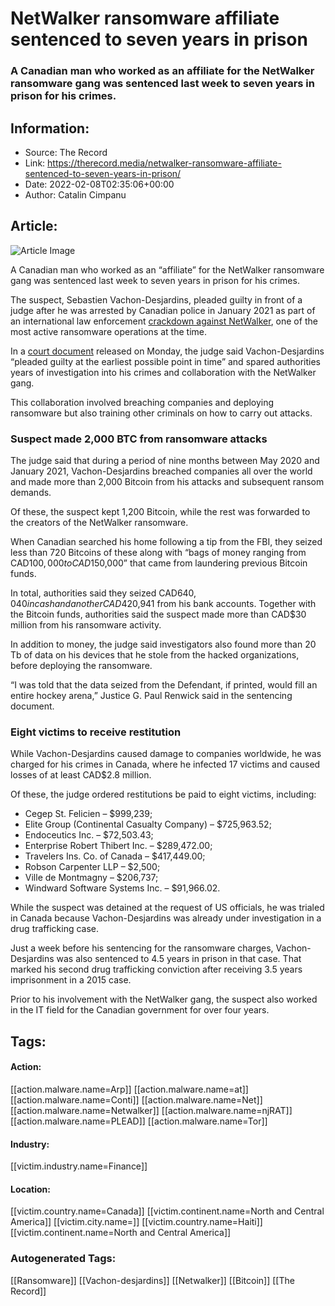 # NetWalker ransomware affiliate sentenced to seven years in prison
### A Canadian man who worked as an affiliate for the NetWalker ransomware gang was sentenced last week to seven years in prison for his crimes.

## Information:
+ Source: The Record
+ Link: https://therecord.media/netwalker-ransomware-affiliate-sentenced-to-seven-years-in-prison/
+ Date: 2022-02-08T02:35:06+00:00
+ Author: Catalin Cimpanu


## Article:
![Article Image](https://therecord.media/wp-content/uploads/2021/07/prison-jail.jpg)

A Canadian man who worked as an “affiliate” for the NetWalker ransomware gang was sentenced last week to seven years in prison for his crimes.


The suspect, Sebastien Vachon-Desjardins, pleaded guilty in front of a judge after he was arrested by Canadian police in January 2021 as part of an international law enforcement [crackdown against NetWalker](https://therecord.media/u-s-announces-charges-cryptocurrency-seizure-in-netwalker-investigation/), one of the most active ransomware operations at the time.


In a [court document](https://www.documentcloud.org/documents/21199313-sebastien-vachon-desjardins-guilty-plea-sentencing) released on Monday, the judge said Vachon-Desjardins “pleaded guilty at the earliest possible point in time” and spared authorities years of investigation into his crimes and collaboration with the NetWalker gang.


This collaboration involved breaching companies and deploying ransomware but also training other criminals on how to carry out attacks.


### Suspect made 2,000 BTC from ransomware attacks


The judge said that during a period of nine months between May 2020 and January 2021, Vachon-Desjardins breached companies all over the world and made more than 2,000 Bitcoin from his attacks and subsequent ransom demands.


Of these, the suspect kept 1,200 Bitcoin, while the rest was forwarded to the creators of the NetWalker ransomware.


When Canadian searched his home following a tip from the FBI, they seized less than 720 Bitcoins of these along with “bags of money ranging from CAD$100,000 to CAD$150,000” that came from laundering previous Bitcoin funds.


In total, authorities said they seized CAD$640,040 in cash and another CAD$420,941 from his bank accounts. Together with the Bitcoin funds, authorities said the suspect made more than CAD$30 million from his ransomware activity.


In addition to money, the judge said investigators also found more than 20 Tb of data on his devices that he stole from the hacked organizations, before deploying the ransomware.


“I was told that the data seized from the Defendant, if printed, would fill an entire hockey arena,” Justice G. Paul Renwick said in the sentencing document.


### Eight victims to receive restitution


While Vachon-Desjardins caused damage to companies worldwide, he was charged for his crimes in Canada, where he infected 17 victims and caused losses of at least CAD$2.8 million.


Of these, the judge ordered restitutions be paid to eight victims, including:


* Cegep St. Felicien – $999,239;
* Elite Group (Continental Casualty Company) – $725,963.52;
* Endoceutics Inc. – $72,503.43;
* Enterprise Robert Thibert Inc. – $289,472.00;
* Travelers Ins. Co. of Canada – $417,449.00;
* Robson Carpenter LLP – $2,500;
* Ville de Montmagny – $206,737;
* Windward Software Systems Inc. – $91,966.02.


While the suspect was detained at the request of US officials, he was trialed in Canada because Vachon-Desjardins was already under investigation in a drug trafficking case.


Just a week before his sentencing for the ransomware charges, Vachon-Desjardins was also sentenced to 4.5 years in prison in that case. That marked his second drug trafficking conviction after receiving 3.5 years imprisonment in a 2015 case.


Prior to his involvement with the NetWalker gang, the suspect also worked in the IT field for the Canadian government for over four years.





## Tags:

#### Action:
[[action.malware.name=Arp]] [[action.malware.name=at]] [[action.malware.name=Conti]] [[action.malware.name=Net]] [[action.malware.name=Netwalker]] [[action.malware.name=njRAT]] [[action.malware.name=PLEAD]] [[action.malware.name=Tor]]

#### Industry:
[[victim.industry.name=Finance]]

#### Location:
[[victim.country.name=Canada]] [[victim.continent.name=North and Central America]] [[victim.city.name=]] [[victim.country.name=Haiti]] [[victim.continent.name=North and Central America]]

### Autogenerated Tags:
[[Ransomware]] [[Vachon-desjardins]] [[Netwalker]] [[Bitcoin]] [[The Record]]


